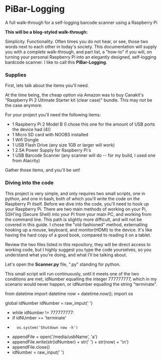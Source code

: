 # PiBar-Logging
A full walk-through for a self-logging barcode scanner using a Raspberry Pi

**This will be a blog-styled walk-through:**

Simplicity. Functionality.  Often times you do not hear, or see, those two words next to each other in today's society.
This documentation will supply you with a complete walk-through, and part list, a "how-to" if you will, on turning your personal Raspberry Pi into an elegantly designed, self-logging bardcode scanner.  I like to call this **PiBar-Logging**.


### Supplies

First, lets talk about the items you'll need.

At the time being, the cheap option via Amazon was to buy Canakit's "Raspberry Pi 2 Ultimate Starter kit (clear case)" bundle. This may not be the case anymore.

For your project you'll need the following items:
  
  * 1  Raspberry Pi 2 Model B (I chose this one for the amount of USB ports the device had (4))
  * 1  Micro SD card with NOOBS installed
  * 1  Wifi Dongle
  * 1  USB Flash Drive (any size 1GB or larger will work)
  * 1  2.5A Power Supply for Raspberry Pi's
  * 1  USB Barcode Scanner (any scanner will do -- for my build, I used one from Alacrity)
  
Gather those items, and you'll be set!  

### Diving into the code

This project is very simple, and only requires two small scripts, one in python, and one in bash, both of which you'll write the code on the Raspberry Pi itself. Before we dive into the code, you'll need to hook up your Raspberry Pi.  There are two main methods of working on your Pi, SSH'ing (Secure Shell) into your Pi from your main PC, and working from the command line.  This path is slightly more difficult, and will not be covered in this guide.  I chose the "old-fashioned" method, externalling hooking up a mouse, keyboard, and monitor(HDMI) to the device.  It's like having the hard copy of a good book, compared to reading it on a tablet.


Review the two files listed in this repository, they will be direct access to working code, but I highly suggest you type the code yourselves, so you understand what you're doing, and what I'll be talking about.

Let's open the **Scanner.py** file, ".py" standing for python.  

This small script will run continuously, until it meets one of the two conditions are met, idNumber equalling the integer 777777777, which in my scenario would never happen, or idNumber equalling the string "terminate".


from datetime import datetime
now = datetime.now(); 
import os 

global idNumber
idNumber = raw_imput(' ')

* while idNumber != 777777777:
* 	if idNUmber == 'terminate' 
* 		os.system('Shutdown now -h')
* 	appendFile = open('/media/usbName', 'a')  
* 	appendFile.write(str(idNumber) + str(' ') + str(now) + '\n')
* 	appendFile.close()
* 	idNumber = raw_input(' ')


